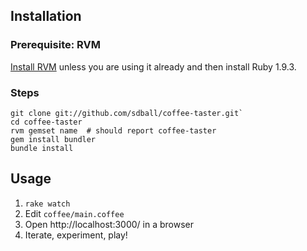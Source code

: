 ## Installation

### Prerequisite: RVM

[Install RVM](http://octopress.org/docs/setup/rvm) unless you are using it already and then install Ruby 1.9.3.

### Steps

```
git clone git://github.com/sdball/coffee-taster.git`
cd coffee-taster
rvm gemset name  # should report coffee-taster
gem install bundler
bundle install
```

## Usage

1. `rake watch`
2. Edit `coffee/main.coffee`
3. Open http://localhost:3000/ in a browser
4. Iterate, experiment, play!
